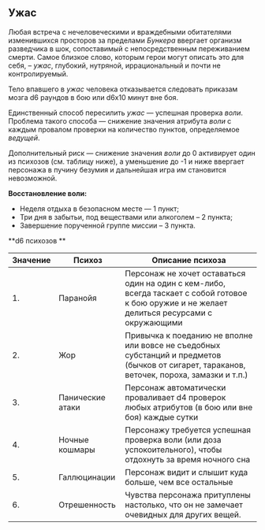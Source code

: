 ## Ужас

Любая встреча с нечеловеческими и враждебными обитателями изменившихся просторов за пределами *Бункера* ввергает организм разведчика в шок, сопоставимый с непосредственным переживанием смерти. Самое близкое слово, которым герои могут описать это для себя, – *ужас*, глубокий, нутряной, иррациональный и почти не контролируемый.

Тело впавшего в *ужас* человека отказывается следовать приказам мозга d6 раундов в бою или d6x10 минут вне боя.

Единственный способ пересилить *ужас* — успешная проверка *воли*. Проблема такого способа — снижение значения атрибута *воли* с каждым провалом проверки на количество пунктов, определяемое *ведущей*.

Дополнительный риск — снижение значения *воли* до 0 активирует один из психозов (см. таблицу ниже), а уменьшение до -1 и ниже ввергает персонажа в пучину безумия и дальнейшая игра им становится невозможной.

**Восстановление воли:**
- Неделя отдыха в безопасном месте — 1 пункт;
- Три дня в забытьи, под веществами или алкоголем – 2 пункта;
- Завершение порученной группе миссии – 3 пункта.

**d6 психозов **

|Значение|Психоз|Описание психоза|
| ------------ | ------------ | ------------ | 
|1.|Паранойя|Персонаж не хочет оставаться один на один с кем-либо, всегда таскает с собой готовое к бою оружие и не желает делиться ресурсами с окружающими|
|2.|Жор|Привычка к поеданию не вполне или вовсе не съедобных субстанций и предметов (бычков от сигарет, тараканов, веточек, пороха, замазки и т.п.)|
|3.|Панические атаки|Персонаж автоматически проваливает d4 проверок любых атрибутов (в бою или вне боя) каждые сутки|
|4.|Ночные кошмары|Персонажу требуется успешная проверка воли (или доза успокоительного), чтобы отдохнуть за время ночного сна|
|5.|Галлюцинации|Персонаж видит и слышит куда больше, чем все остальные|
|6.|Отрешенность|Чувства персонажа притуплены настолько, что он не замечает очевидных для других вещей.|Ы